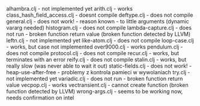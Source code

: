 alhambra.clj - not implemented yet
arith.clj - works 
class_hash_field_access.clj - doesnt compile
deftype.clj - does not compile
general.clj - does not work! - reason known - to little arguments (dynamic vararg needed)
histogram.clj - does not compile
lambda-capture.clj - does not run - broken function return value (broken function detected by LLVM)
leftn.clj - not implemented yet
like-atom.clj - does not compile
loop-case.clj - works, but case not implemented 
over9000.clj - works
pendulum.clj - does not compile
protocol.clj - does not compile
recur.clj - works, but terminates with an error
reify.clj - does not compile
stalin.clj - works, but really slow (was never able to wait it out)
static-fields.clj - does not work! - heap-use-after-free - problemy z kontrola pamieci w wywolaniach
try.clj - not implemented yet
variadic.clj - does not run - broken function return value
vecpop.clj - works
vectransient.clj - cannot create function (broken function detected by LLVM)
wrong-args.clj - seems to be working now, needs confirmation on intel